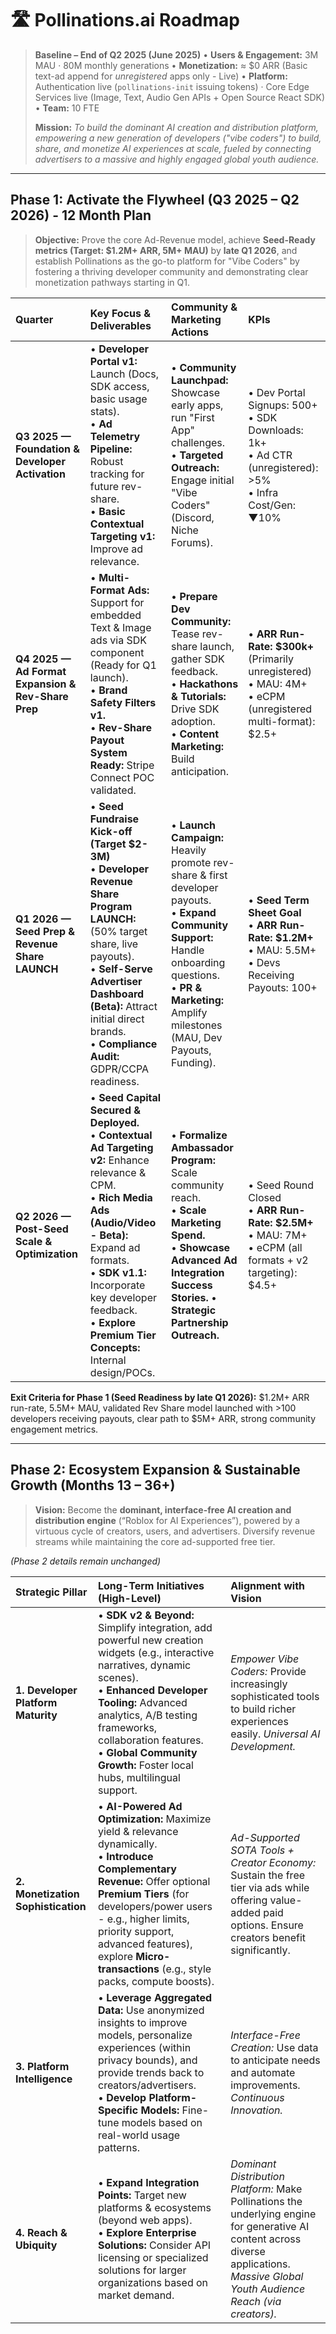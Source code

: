 # 🛣️ Pollinations.ai Roadmap

> **Baseline – End of Q2 2025 (June 2025)**
> • **Users & Engagement:** 3M MAU · 80M monthly generations
> • **Monetization:** ≈ $0 ARR (Basic text-ad append for *unregistered* apps only - Live)
> • **Platform:** Authentication live (`pollinations-init` issuing tokens) · Core Edge Services live (Image, Text, Audio Gen APIs + Open Source React SDK)
> • **Team:** 10 FTE
>
> **Mission:** *To build the dominant AI creation and distribution platform, empowering a new generation of developers ("vibe coders") to build, share, and monetize AI experiences at scale, fueled by connecting advertisers to a massive and highly engaged global youth audience.*

---

## Phase 1: Activate the Flywheel (Q3 2025 – Q2 2026) - 12 Month Plan

> **Objective:** Prove the core Ad-Revenue model, achieve **Seed-Ready metrics (Target: $1.2M+ ARR, 5M+ MAU)** by **late Q1 2026**, and establish Pollinations as the go-to platform for "Vibe Coders" by fostering a thriving developer community and demonstrating clear monetization pathways starting in Q1.

| Quarter                                              | Key Focus & Deliverables                                                                                                                                                                                              | Community & Marketing Actions                                                                                                                   | KPIs                                                                                                               |
| :--------------------------------------------------- | :-------------------------------------------------------------------------------------------------------------------------------------------------------------------------------------------------------------------- | :---------------------------------------------------------------------------------------------------------------------------------------------- | :----------------------------------------------------------------------------------------------------------------- |
| **Q3 2025 — Foundation & Developer Activation**      | • **Developer Portal v1:** Launch (Docs, SDK access, basic usage stats). <br> • **Ad Telemetry Pipeline:** Robust tracking for future rev-share. <br> • **Basic Contextual Targeting v1:** Improve ad relevance.        | • **Community Launchpad:** Showcase early apps, run "First App" challenges. <br> • **Targeted Outreach:** Engage initial "Vibe Coders" (Discord, Niche Forums). | • Dev Portal Signups: 500+ <br> • SDK Downloads: 1k+ <br> • Ad CTR (unregistered): >5% <br> • Infra Cost/Gen: ▼10%     |
| **Q4 2025 — Ad Format Expansion & Rev-Share Prep**   | • **Multi-Format Ads:** Support for embedded Text & Image ads via SDK component (Ready for Q1 launch). <br> • **Brand Safety Filters v1.** <br> • **Rev-Share Payout System Ready:** Stripe Connect POC validated.        | • **Prepare Dev Community:** Tease rev-share launch, gather SDK feedback. <br> • **Hackathons & Tutorials:** Drive SDK adoption. <br> • **Content Marketing:** Build anticipation. | • **ARR Run-Rate: $300k+** (Primarily unregistered) <br> • MAU: 4M+ <br> • eCPM (unregistered multi-format): $2.5+ |
| **Q1 2026 — Seed Prep & Revenue Share LAUNCH**       | • **Seed Fundraise Kick-off (Target $2-3M)** <br> • **Developer Revenue Share Program LAUNCH:** (50% target share, live payouts). <br> • **Self-Serve Advertiser Dashboard (Beta):** Attract initial direct brands. <br> • **Compliance Audit:** GDPR/CCPA readiness. | • **Launch Campaign:** Heavily promote rev-share & first developer payouts. <br> • **Expand Community Support:** Handle onboarding questions. <br>• **PR & Marketing:** Amplify milestones (MAU, Dev Payouts, Funding). | • **Seed Term Sheet Goal** <br> • **ARR Run-Rate: $1.2M+** <br> • MAU: 5.5M+ <br> • Devs Receiving Payouts: 100+    |
| **Q2 2026 — Post-Seed Scale & Optimization**         | • **Seed Capital Secured & Deployed.** <br> • **Contextual Ad Targeting v2:** Enhance relevance & CPM. <br> • **Rich Media Ads (Audio/Video - Beta):** Expand ad formats. <br> • **SDK v1.1:** Incorporate key developer feedback. <br> • **Explore Premium Tier Concepts:** Internal design/POCs. | • **Formalize Ambassador Program:** Scale community reach. <br> • **Scale Marketing Spend.** <br> • **Showcase Advanced Ad Integration Success Stories.** • **Strategic Partnership Outreach.** | • Seed Round Closed <br> • **ARR Run-Rate: $2.5M+** <br> • MAU: 7M+ <br> • eCPM (all formats + v2 targeting): $4.5+ |

**Exit Criteria for Phase 1 (Seed Readiness by late Q1 2026):** $1.2M+ ARR run-rate, 5.5M+ MAU, validated Rev Share model launched with >100 developers receiving payouts, clear path to $5M+ ARR, strong community engagement metrics.

---

## Phase 2: Ecosystem Expansion & Sustainable Growth (Months 13 – 36+)

> **Vision:** Become the **dominant, interface-free AI creation and distribution engine** (“Roblox for AI Experiences”), powered by a virtuous cycle of creators, users, and advertisers. Diversify revenue streams while maintaining the core ad-supported free tier.

*(Phase 2 details remain unchanged)*

| Strategic Pillar                   | Long-Term Initiatives (High-Level)                                                                                                                                  | Alignment with Vision                                                                                                                                                              |
| :--------------------------------- | :------------------------------------------------------------------------------------------------------------------------------------------------------------------ | :--------------------------------------------------------------------------------------------------------------------------------------------------------------------------------- |
| **1. Developer Platform Maturity** | • **SDK v2 & Beyond:** Simplify integration, add powerful new creation widgets (e.g., interactive narratives, dynamic scenes). <br> • **Enhanced Developer Tooling:** Advanced analytics, A/B testing frameworks, collaboration features. <br>• **Global Community Growth:** Foster local hubs, multilingual support. | *Empower Vibe Coders:* Provide increasingly sophisticated tools to build richer experiences easily. *Universal AI Development.*                                                    |
| **2. Monetization Sophistication** | • **AI-Powered Ad Optimization:** Maximize yield & relevance dynamically. <br> • **Introduce Complementary Revenue:** Offer optional **Premium Tiers** (for developers/power users - e.g., higher limits, priority support, advanced features), explore **Micro-transactions** (e.g., style packs, compute boosts). | *Ad-Supported SOTA Tools + Creator Economy:* Sustain the free tier via ads while offering value-added paid options. Ensure creators benefit significantly.                         |
| **3. Platform Intelligence**       | • **Leverage Aggregated Data:** Use anonymized insights to improve models, personalize experiences (within privacy bounds), and provide trends back to creators/advertisers. <br> • **Develop Platform-Specific Models:** Fine-tune models based on real-world usage patterns. | *Interface-Free Creation:* Use data to anticipate needs and automate improvements. *Continuous Innovation.*                                                                    |
| **4. Reach & Ubiquity**            | • **Expand Integration Points:** Target new platforms & ecosystems (beyond web apps). <br> • **Explore Enterprise Solutions:** Consider API licensing or specialized solutions for larger organizations based on market demand. | *Dominant Distribution Platform:* Make Pollinations the underlying engine for generative AI content across diverse applications. *Massive Global Youth Audience Reach (via creators).* |

